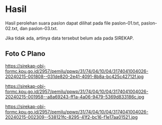 # Hasil

Hasil perolehan suara paslon dapat dilihat pada file paslon-01.txt, paslon-02.txt, dan paslon-03.txt.

Jika tidak ada, artinya data tersebut belum ada pada SIREKAP.

## Foto C Plano

https://sirekap-obj-formc.kpu.go.id/2957/pemilu/ppwp/31/74/04/10/04/3174041004026-20240215-001808--031de820-2e41-4091-8b8a-bc425c42712f.jpg

https://sirekap-obj-formc.kpu.go.id/2957/pemilu/ppwp/31/74/04/10/04/3174041004026-20240215-001958--a8a69243-ff1a-4a06-9479-5369d833186c.jpg

https://sirekap-obj-formc.kpu.go.id/2957/pemilu/ppwp/31/74/04/10/04/3174041004026-20240215-002309--538121fc-8295-41f2-bc16-f1e17aa01521.jpg
